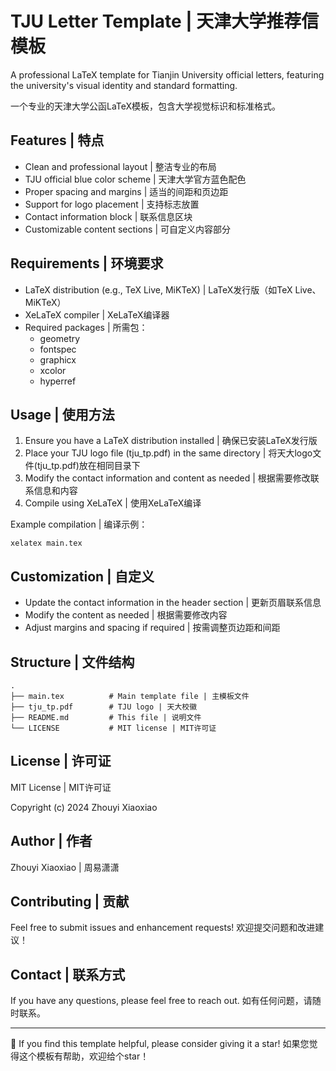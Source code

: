# TJU Letter Template | 天津大学推荐信模板

A professional LaTeX template for Tianjin University official letters, featuring the university's visual identity and standard formatting.

一个专业的天津大学公函LaTeX模板，包含大学视觉标识和标准格式。

## Features | 特点

- Clean and professional layout | 整洁专业的布局
- TJU official blue color scheme | 天津大学官方蓝色配色
- Proper spacing and margins | 适当的间距和页边距
- Support for logo placement | 支持标志放置
- Contact information block | 联系信息区块
- Customizable content sections | 可自定义内容部分

## Requirements | 环境要求

- LaTeX distribution (e.g., TeX Live, MiKTeX) | LaTeX发行版（如TeX Live、MiKTeX）
- XeLaTeX compiler | XeLaTeX编译器
- Required packages | 所需包：
  - geometry
  - fontspec
  - graphicx
  - xcolor
  - hyperref

## Usage | 使用方法

1. Ensure you have a LaTeX distribution installed | 确保已安装LaTeX发行版
2. Place your TJU logo file (tju_tp.pdf) in the same directory | 将天大logo文件(tju_tp.pdf)放在相同目录下
3. Modify the contact information and content as needed | 根据需要修改联系信息和内容
4. Compile using XeLaTeX | 使用XeLaTeX编译

Example compilation | 编译示例：
```
xelatex main.tex
```

## Customization | 自定义

- Update the contact information in the header section | 更新页眉联系信息
- Modify the content as needed | 根据需要修改内容
- Adjust margins and spacing if required | 按需调整页边距和间距

## Structure | 文件结构

```
.
├── main.tex          # Main template file | 主模板文件
├── tju_tp.pdf        # TJU logo | 天大校徽
├── README.md         # This file | 说明文件
└── LICENSE           # MIT license | MIT许可证
```

## License | 许可证

MIT License | MIT许可证

Copyright (c) 2024 Zhouyi Xiaoxiao

## Author | 作者

Zhouyi Xiaoxiao | 周易潇潇

## Contributing | 贡献

Feel free to submit issues and enhancement requests!
欢迎提交问题和改进建议！

## Contact | 联系方式

If you have any questions, please feel free to reach out.
如有任何问题，请随时联系。

---

🌟 If you find this template helpful, please consider giving it a star!
如果您觉得这个模板有帮助，欢迎给个star！
